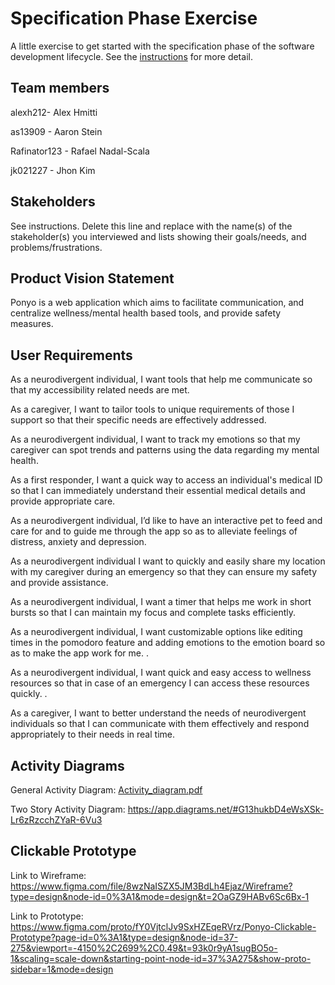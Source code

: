# Specification Phase Exercise

A little exercise to get started with the specification phase of the software development lifecycle. See the [instructions](instructions.md) for more detail.

## Team members

alexh212- Alex Hmitti <p>
as13909 - Aaron Stein <p>
Rafinator123 - Rafael Nadal-Scala <p>
jk021227 - Jhon Kim <p>

## Stakeholders

See instructions. Delete this line and replace with the name(s) of the stakeholder(s) you interviewed and lists showing their goals/needs, and problems/frustrations.

## Product Vision Statement

Ponyo is a web application which aims to facilitate communication, and centralize wellness/mental health based tools, and provide safety measures. 

## User Requirements

As a neurodivergent individual, I want tools that help me communicate so that my accessibility related needs are met. 

As a caregiver, I want to tailor tools to unique requirements of those I support so that their specific needs are effectively addressed. 

As a neurodivergent individual, I want to track my emotions so that my caregiver can spot trends and patterns using the data regarding my mental health.

As a first responder, I want a quick way to access an individual's medical ID so that I can immediately understand their essential medical details and provide appropriate care. 

As a neurodivergent individual, I’d like to have an interactive pet to feed and care for and to guide me through the app so as to alleviate feelings of distress, anxiety and depression.

As a neurodivergent individual I want to quickly and easily share my location with my caregiver during an emergency so that they can ensure my safety and provide assistance. 

As a neurodivergent individual, I want a timer that helps me work in short bursts so that I can maintain my focus and complete tasks efficiently. 

As a neurodivergent individual, I want customizable options like editing times in the pomodoro feature and adding emotions to the emotion board so as to make the app work for me. . 

As a neurodivergent individual, I want quick and easy access to wellness resources so that in case of an emergency I can access these resources quickly. . 

As a caregiver, I want to better understand the needs of neurodivergent individuals so that I can communicate with them effectively and respond appropriately to their needs in real time. 

## Activity Diagrams

General Activity Diagram:
[Activity_diagram.pdf](https://github.com/software-students-fall2023/1-specification-exercise-teamteam/files/12778271/Activity_diagram.pdf)


Two Story Activity Diagram: 
https://app.diagrams.net/#G13hukbD4eWsXSk-Lr6zRzcchZYaR-6Vu3

## Clickable Prototype
Link to Wireframe:
https://www.figma.com/file/8wzNaISZX5JM3BdLh4Ejaz/Wireframe?type=design&node-id=0%3A1&mode=design&t=2OaGZ9HABv6Sc6Bx-1

Link to Prototype:
https://www.figma.com/proto/fY0VjtclJv9SxHZEqeRVrz/Ponyo-Clickable-Prototype?page-id=0%3A1&type=design&node-id=37-275&viewport=-4150%2C2699%2C0.49&t=93k0r9yA1sugBO5o-1&scaling=scale-down&starting-point-node-id=37%3A275&show-proto-sidebar=1&mode=design
